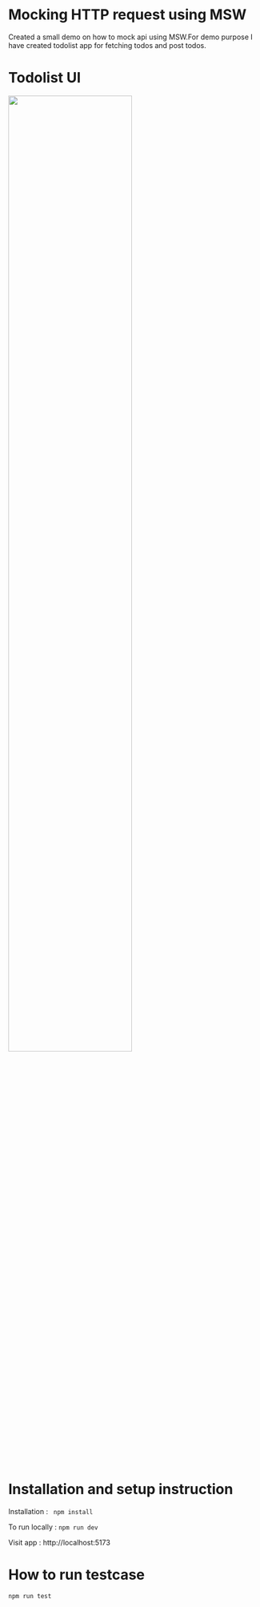 # Mocking HTTP request using MSW

Created a small demo on how to mock api using MSW.For demo purpose I have created todolist app for fetching todos and post todos.

# Todolist UI
<img src="https://private-user-images.githubusercontent.com/124234774/285747318-e08988e2-4d54-43d7-a2d8-abab3e16ee2d.png?jwt=eyJhbGciOiJIUzI1NiIsInR5cCI6IkpXVCJ9.eyJpc3MiOiJnaXRodWIuY29tIiwiYXVkIjoicmF3LmdpdGh1YnVzZXJjb250ZW50LmNvbSIsImtleSI6ImtleTEiLCJleHAiOjE3MDEwNjgyNTEsIm5iZiI6MTcwMTA2Nzk1MSwicGF0aCI6Ii8xMjQyMzQ3NzQvMjg1NzQ3MzE4LWUwODk4OGUyLTRkNTQtNDNkNy1hMmQ4LWFiYWIzZTE2ZWUyZC5wbmc_WC1BbXotQWxnb3JpdGhtPUFXUzQtSE1BQy1TSEEyNTYmWC1BbXotQ3JlZGVudGlhbD1BS0lBSVdOSllBWDRDU1ZFSDUzQSUyRjIwMjMxMTI3JTJGdXMtZWFzdC0xJTJGczMlMkZhd3M0X3JlcXVlc3QmWC1BbXotRGF0ZT0yMDIzMTEyN1QwNjUyMzFaJlgtQW16LUV4cGlyZXM9MzAwJlgtQW16LVNpZ25hdHVyZT1hMjA5ZGNkNWYwMzNlOWUwOWJkMzc1NTdjNGMxNjU3MmQ0NGI4MmRjMDU3YjIzOGQ4NmYzYTIyMGE5YzZkNjUzJlgtQW16LVNpZ25lZEhlYWRlcnM9aG9zdCZhY3Rvcl9pZD0wJmtleV9pZD0wJnJlcG9faWQ9MCJ9.xXwqPDdiYHCUjSX1tiQP0HdRUNhkDB1iuVSNOJ5u9kA" width="70%" height="70%" />

# Installation and setup instruction
Installation : 
 ` npm install`

To run locally :
 `npm run dev`

Visit app : 
 http://localhost:5173

# How to run testcase
`npm run test`